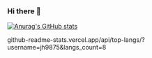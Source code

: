 ### Hi there 👋

[![Anurag's GitHub stats](https://github-readme-stats.vercel.app/api?username=jh9875)](https://github.com/anuraghazra/github-readme-stats)

github-readme-stats.vercel.app/api/top-langs/?username=jh9875&langs_count=8

<!--
**jh9875/jh9875** is a ✨ _special_ ✨ repository because its `README.md` (this file) appears on your GitHub profile.

Here are some ideas to get you started:

- 🔭 I’m currently working on ...
- 🌱 I’m currently learning ...
- 👯 I’m looking to collaborate on ...
- 🤔 I’m looking for help with ...
- 💬 Ask me about ...
- 📫 How to reach me: ...
- 😄 Pronouns: ...
- ⚡ Fun fact: ...
-->
